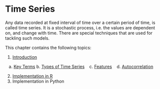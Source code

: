 # Time Series

Any data recorded at fixed interval of time over a certain period of time, is called time series. It is a stochastic process, i.e. the values are dependent on, and change with time. There are special techniques that are used for tackling such models.

This chapter contains the following topics:

1. [Introduction](./01-Introduction.md)

    a. [Key Terms](./01-Introduction.md#key-terms)
    b. [Types of Time Series](./01-Introduction.md#types-of-time-series)
    c. [Features](./01-Introduction.md#features-of-time-series)
    d. [Autocorrelation](./01-Introduction.md#autocorrelation)

2. [Implementation in R](./01-TimeSeriesInR.md)
3. Implementation in Python
